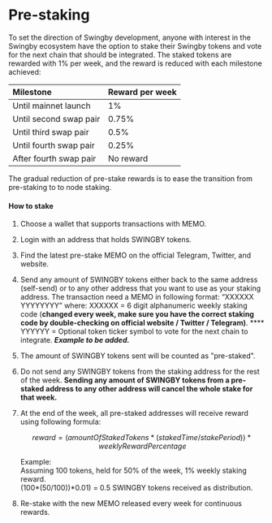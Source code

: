 # Pre-staking

To set the direction of Swingby development, anyone with interest in the Swingby ecosystem have the option to stake their Swingby tokens and vote for the next chain that should be integrated. The staked tokens are rewarded with 1% per week, and the reward is reduced with each milestone achieved:

| Milestone | Reward per week |
| :--- | :--- |
| Until mainnet launch | 1% |
| Until second swap pair | 0.75% |
| Until third swap pair | 0.5% |
| Until fourth swap pair | 0.25% |
| After fourth swap pair | No reward |

The gradual reduction of pre-stake rewards is to ease the transition from pre-staking to to node staking.

#### How to stake

1. Choose a wallet that supports transactions with MEMO.
2. Login with an address that holds SWINGBY tokens.
3. Find the latest pre-stake MEMO on the official Telegram, Twitter, and website.
4. Send any amount of SWINGBY tokens either back to the same address \(self-send\) or to any other address that you want to use as your staking address. The transaction need a MEMO in following format: “XXXXXX YYYYYYYY” where: XXXXXX = 6 digit alphanumeric weekly staking code \(**changed every week, make sure you have the correct staking code by double-checking on official website / Twitter / Telegram\)**. **** YYYYYY = Optional token ticker symbol to vote for the next chain to integrate. _**Example to be added.**_
5. The amount of SWINGBY tokens sent will be counted as "pre-staked". 
6. Do not send any SWINGBY tokens from the staking address for the rest of the week. **Sending any amount of SWINGBY tokens from a pre-staked address to any other address will cancel the whole stake for that week.**
7. At the end of the week, all pre-staked addresses will receive reward using following formula:

   $$
   reward = (amountOfStakedTokens * (stakedTime / stakePeriod)) * weeklyRewardPercentage
   $$

   Example:  
   Assuming 100 tokens, held for 50% of the week, 1% weekly staking reward.  
   \(100\*\(50/100\)\)\*0.01\) = 0.5 SWINGBY tokens received as distribution.

8. Re-stake with the new MEMO released every week for continuous rewards.

